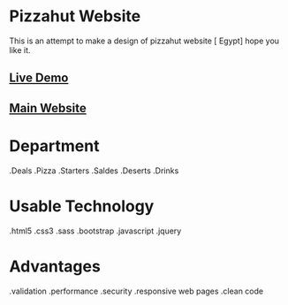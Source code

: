 # Pizzahut Website
This is an attempt to make a design of pizzahut website [ Egypt] hope you like it.
## [Live Demo](https://engwalid404.github.io/PizzaHut/)
## [Main Website](https://github.com/engwalid404/PizzaHut)
 
# Department
.Deals
.Pizza
.Starters
.Saldes
.Deserts
.Drinks

# Usable Technology
.html5
.css3
.sass
.bootstrap
.javascript
.jquery

# Advantages
.validation
.performance
.security
.responsive web pages
.clean code

